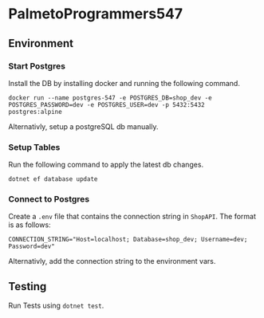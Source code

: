 # PalmetoProgrammers547

## Environment
### Start Postgres
Install the DB by installing docker and running the following command.
```
docker run --name postgres-547 -e POSTGRES_DB=shop_dev -e POSTGRES_PASSWORD=dev -e POSTGRES_USER=dev -p 5432:5432 postgres:alpine
```

Alternativly, setup a postgreSQL db manually.

### Setup Tables
Run the following command to apply the latest db changes.
```
dotnet ef database update
```

### Connect to Postgres
Create a `.env` file that contains the connection string in `ShopAPI`. The format is as follows:
```
CONNECTION_STRING="Host=localhost; Database=shop_dev; Username=dev; Password=dev"
```

Alternativly, add the connection string to the environment vars.

## Testing
Run Tests using `dotnet test`.
